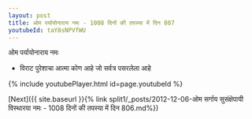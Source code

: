 ```yaml
---
layout: post
title: ओम पर्यायोनाराय नमः - 1008 दिनों की तपस्या में दिन 807
youtubeId: taY8sNPVfWU
---
```

 
 
 ओम पर्यायोनाराय नमः  
 
 -  विराट पुरेशाचा आत्मा कोण आहे जो सर्वत्र पसरलेला आहे 
 
  
 
  
 
 
 
 
 
 


{% include youtubePlayer.html id=page.youtubeId %}
 
[Next]({{ site.baseurl }}{% link  split1/_posts/2012-12-06-ओम सर्गाय सुसंक्षेपायी विस्थारया नमः - 1008 दिनों की तपस्या में दिन 806.md%})
 
